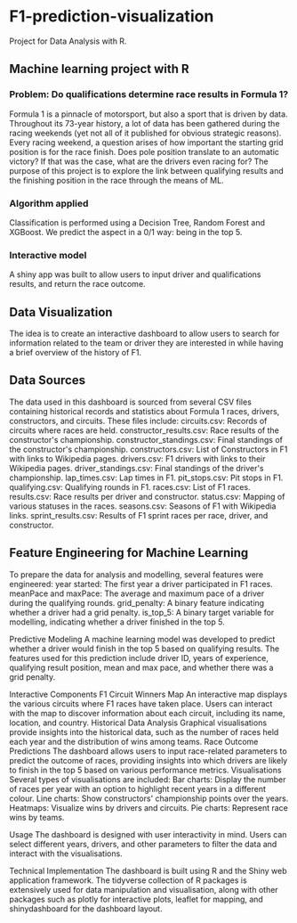 # F1-prediction-visualization
Project for Data Analysis with R. 

## Machine learning project with R 
### Problem: Do qualifications determine race results in Formula 1?
Formula 1 is a pinnacle of motorsport, but also a sport that is driven by data. Throughout its 73-year history, a lot of data has been gathered during the racing weekends (yet not all of it published for obvious strategic reasons). Every racing weekend, a question arises of how important the starting grid position is for the race finish. Does pole position translate to an automatic victory? If that was the case, what are the drivers even racing for? The purpose of this project is to explore the link between qualifying results and the finishing position in the race through the means of ML. 

### Algorithm applied
Classification is performed using a Decision Tree, Random Forest and XGBoost. 
We predict the aspect in a 0/1 way: being in the top 5. 

### Interactive model
A shiny app was built to allow users to input driver and qualifications results, and return the race outcome. 

## Data Visualization
The idea is to create an interactive dashboard to allow users to search for information related to the team or driver they are interested in while having a brief overview of the history of F1.

## Data Sources
The data used in this dashboard is sourced from several CSV files containing historical records and statistics about Formula 1 races, drivers, constructors, and circuits. These files include:
circuits.csv: Records of circuits where races are held.
constructor_results.csv: Race results of the constructor's championship.
constructor_standings.csv: Final standings of the constructor's championship.
constructors.csv: List of Constructors in F1 with links to Wikipedia pages.
drivers.csv: F1 drivers with links to their Wikipedia pages.
driver_standings.csv: Final standings of the driver's championship.
lap_times.csv: Lap times in F1.
pit_stops.csv: Pit stops in F1.
qualifying.csv: Qualifying rounds in F1.
races.csv: List of F1 races.
results.csv: Race results per driver and constructor.
status.csv: Mapping of various statuses in the races.
seasons.csv: Seasons of F1 with Wikipedia links.
sprint_results.csv: Results of F1 sprint races per race, driver, and constructor.

## Feature Engineering for Machine Learning
To prepare the data for analysis and modelling, several features were engineered:
year started: The first year a driver participated in F1 races. 
meanPace and maxPace: The average and maximum pace of a driver during the qualifying rounds. 
grid_penalty: A binary feature indicating whether a driver had a grid penalty. 
is_top_5: A binary target variable for modelling, indicating whether a driver finished in the top 5.

Predictive Modeling
A machine learning model was developed to predict whether a driver would finish in the top 5 based on qualifying results. The features used for this prediction include driver ID, years of experience, qualifying result position, mean and max pace, and whether there was a grid penalty.
 
Interactive Components
F1 Circuit Winners Map
An interactive map displays the various circuits where F1 races have taken place. Users can interact with the map to discover information about each circuit, including its name, location, and country.
Historical Data Analysis
Graphical visualisations provide insights into the historical data, such as the number of races held each year and the distribution of wins among teams.
Race Outcome Predictions
The dashboard allows users to input race-related parameters to predict the outcome of races, providing insights into which drivers are likely to finish in the top 5 based on various performance metrics.
Visualisations
Several types of visualisations are included:
Bar charts: Display the number of races per year with an option to highlight recent years in a different colour.
Line charts: Show constructors' championship points over the years.
Heatmaps: Visualize wins by drivers and circuits.
Pie charts: Represent race wins by teams.
 
Usage
The dashboard is designed with user interactivity in mind. Users can select different years, drivers, and other parameters to filter the data and interact with the visualisations.
 
Technical Implementation
The dashboard is built using R and the Shiny web application framework. The tidyverse collection of R packages is extensively used for data manipulation and visualisation, along with other packages such as plotly for interactive plots, leaflet for mapping, and shinydashboard for the dashboard layout.

